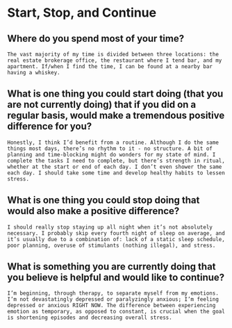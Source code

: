 # Start, Stop, and Continue

## Where do you spend most of your time?

    The vast majority of my time is divided between three locations: the real estate brokerage office, the restaurant where I tend bar, and my apartment. If/when I find the time, I can be found at a nearby bar having a whiskey.

## What is one thing you could start doing (that you are not currently doing) that if you did on a regular basis, would make a tremendous positive difference for you?

    Honestly, I think I’d benefit from a routine. Although I do the same things most days, there’s no rhythm to it - no structure. A bit of planning and time-blocking might do wonders for my state of mind. I complete the tasks I need to complete, but there’s strength in ritual, whether at the start or end of each day. I don’t even shower the same each day. I should take some time and develop healthy habits to lessen stress.

## What is one thing you could stop doing that would also make a positive difference?

    I should really stop staying up all night when it’s not absolutely necessary. I probably skip every fourth night of sleep on average, and it’s usually due to a combination of: lack of a static sleep schedule, poor planning, overuse of stimulants (nothing illegal), and stress.

## What is something you are currently doing that you believe is helpful and would like to continue?

    I’m beginning, through therapy, to separate myself from my emotions. I’m not devastatingly depressed or paralyzingly anxious; I’m feeling depressed or anxious RIGHT NOW. The difference between experiencing emotion as temporary, as opposed to constant, is crucial when the goal is shortening episodes and decreasing overall stress.
